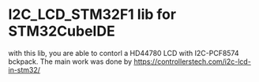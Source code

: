 # I2C_LCD_STM32F1 lib for STM32CubeIDE
with this lib, you are able to contorl a HD44780 LCD with I2C-PCF8574 bckpack. 
The main work was done by https://controllerstech.com/i2c-lcd-in-stm32/

